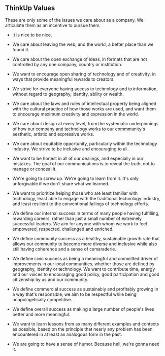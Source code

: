 ## ThinkUp Values

These are only some of the issues we care about as a company. We articulate them as an incentive to pursue them.

* It is nice to be nice.

* We care about leaving the web, and the world, a better place than we found it.

* We care about the open exchange of ideas, in formats that are not controlled by any one company, country or institution.

* We want to encourage open sharing of technology and of creativity, in ways that provide meaningful rewards to creators.

* We strive for everyone having access to technology and to information, without regard to geography, identity, ability or wealth.

* We care about the laws and rules of intellectual property being aligned with the cultural practice of how those works are used, and want them to encourage maximum creativity and expression in the world.

* We care about design at every level, from the systematic underpinnings of how our company and technology works to our commmunity's aesthetic, artistic and expressive works.

* We care about equitable opportunity, particularly within the technology industry. We strive to be inclusive and encouraging to all.

* We want to be honest in all of our dealings, and especially in our mistakes. The goal of our communications is to reveal the truth, not to manage or conceal it.

* We're going to screw up. We're going to learn from it. It's only unforgivable if we don't share what we learned.

* We want to prioritize helping those who are least familiar with technology, least able to engage with the traditional technology industry, and least resilient to the conventional failings of technology efforts.

* We define our internal success in terms of many people having fulfilling, rewarding careers, rather than just a small number of extremely successful leaders. We aim for anyone with whom we work to feel empowered, respected, challenged and enriched.

* We define community success as a healthy, sustainable growth rate that allows our community to become more diverse and inclusive while also still having coherence and a sense of camaraderie.

* We define civic success as being a meaningful and committed driver of improvements in our local communities, whether those are defined by geography, identity or technology. We want to contribute time, energy and our voices to encouraging good policy, good participation and good citizenship by us and our community.

* We define commercial success as sustainably and profitably growing in a way that's responsible; we aim to be respectful while being unapologetically competitive.

* We define overall success as making a large number of people's lives better and more meaningful.

* We want to learn lessons from as many different examples and contexts as possible, based on the principle that nearly any problem has been encountered in at least an analogous form in the past.

* We are going to have a sense of humor. Because hell, we're gonna need it.
